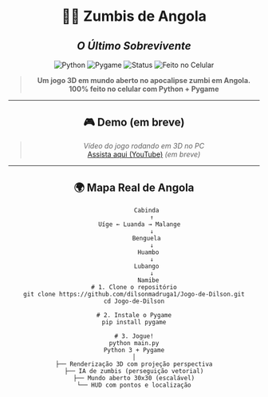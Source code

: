 <div align="center">

# 🧟‍♂️ **Zumbis de Angola**  
## _O Último Sobrevivente_

![Python](https://img.shields.io/badge/Python-3.8%2B-blue?style=flat-square&logo=python)
![Pygame](https://img.shields.io/badge/Pygame-2.5.2-green?style=flat-square)
![Status](https://img.shields.io/badge/Status-Em%20Desenvolvimento-yellow?style=flat-square)
![Feito no Celular](https://img.shields.io/badge/Feito%20no-Celular-FF69B4?style=flat-square)

> **Um jogo 3D em mundo aberto no apocalipse zumbi em Angola.**  
> **100% feito no celular com Python + Pygame**

---

## 🎮 **Demo (em breve)**
> _Vídeo do jogo rodando em 3D no PC_  
> [Assista aqui (YouTube)](https://youtube.com) *(em breve)*

---

## 🌍 **Mapa Real de Angola**
```text
       Cabinda
          ↑
   Uíge ← Luanda → Malange
          ↓
       Benguela
          ↓
        Huambo
          ↓
       Lubango
          ↓
        Namibe
# 1. Clone o repositório
git clone https://github.com/dilsonmadruga1/Jogo-de-Dilson.git
cd Jogo-de-Dilson

# 2. Instale o Pygame
pip install pygame

# 3. Jogue!
python main.py
Python 3 + Pygame
│
├── Renderização 3D com projeção perspectiva
├── IA de zumbis (perseguição vetorial)
├── Mundo aberto 30x30 (escalável)
└── HUD com pontos e localização
